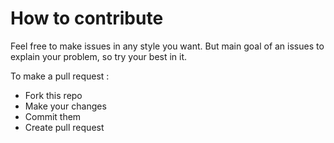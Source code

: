 # How to contribute

Feel free to make issues in any style you want. But main goal of an issues to explain your problem, so try your best in it.

To make a pull request :
- Fork this repo
- Make your changes
- Commit them
- Create pull request
